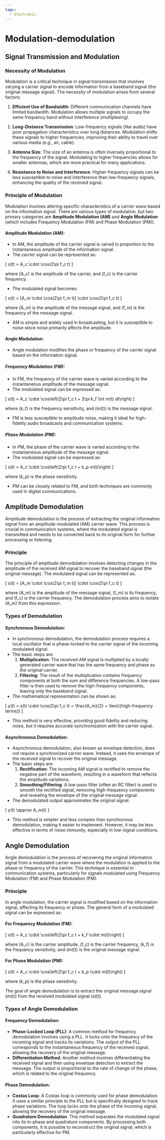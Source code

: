 ```yaml
---
tags:
  - Electronic
---
```


<head>
    <meta charset="UTF-8">
    <meta name="viewport" content="width=device-width, initial-scale=1.0">
    <meta name="description" content="Welcome to ac-electricity! Here you will learn more about electricity, the different components used to make an electrical circuit as well as their features and use cases.">
    <meta name="keywords" content="alexis carbillet, carbillet, electricity, capacitors, conductors, diodes, electronic, energy source, hardware, home appliances, inductors, insulators, resistors, semi-conductors">
    <meta name="author" content="Alexis Carbillet ">
</head>

# Modulation-demodulation

## Signal Transmission and Modulation

### Necessity of Modulation

Modulation is a critical technique in signal transmission that involves varying a carrier signal to encode information from a baseband signal (the original message signal). The necessity of modulation arises from several factors:

1. **Efficient Use of Bandwidth**: Different communication channels have limited bandwidth. Modulation allows multiple signals to occupy the same frequency band without interference (multiplexing).

2. **Long-Distance Transmission**: Low-frequency signals (like audio) have poor propagation characteristics over long distances. Modulation shifts these signals to higher frequencies, improving their ability to travel over various media (e.g., air, cable).

3. **Antenna Size**: The size of an antenna is often inversely proportional to the frequency of the signal. Modulating to higher frequencies allows for smaller antennas, which are more practical for many applications.

4. **Resistance to Noise and Interference**: Higher-frequency signals can be less susceptible to noise and interference than low-frequency signals, enhancing the quality of the received signal.

### Principle of Modulation

Modulation involves altering specific characteristics of a carrier wave based on the information signal. There are various types of modulation, but two primary categories are **Amplitude Modulation (AM)** and **Angle Modulation** (which includes Frequency Modulation (FM) and Phase Modulation (PM)).

#### **Amplitude Modulation (AM)**:

   - In AM, the amplitude of the carrier signal is varied in proportion to the instantaneous amplitude of the information signal.
   - The carrier signal can be represented as:

\[
s(t) = A_c \cdot \cos(2\pi f_c t)
\]

where \(A_c\) is the amplitude of the carrier, and \(f_c\) is the carrier frequency.

   - The modulated signal becomes:

\[
s(t) = [A_m \cdot \cos(2\pi f_m t)] \cdot \cos(2\pi f_c t)
\]

where \(A_m\) is the amplitude of the message signal, and \(f_m\) is the frequency of the message signal.

   - AM is simple and widely used in broadcasting, but it is susceptible to noise since noise primarily affects the amplitude.

#### **Angle Modulation**:

   - Angle modulation modifies the phase or frequency of the carrier signal based on the information signal.

##### **Frequency Modulation (FM)**:

- In FM, the frequency of the carrier wave is varied according to the instantaneous amplitude of the message signal.
- The modulated signal can be expressed as:

\[
s(t) = A_c \cdot \cos\left(2\pi f_c t + 2\pi k_f \int m(t) dt\right)
\]

where \(k_f\) is the frequency sensitivity, and \(m(t)\) is the message signal.

- FM is less susceptible to amplitude noise, making it ideal for high-fidelity audio broadcasts and communication systems.

##### **Phase Modulation (PM)**:

- In PM, the phase of the carrier wave is varied according to the instantaneous amplitude of the message signal.
- The modulated signal can be expressed as:

\[
s(t) = A_c \cdot \cos\left(2\pi f_c t + k_p m(t)\right)
\]

where \(k_p\) is the phase sensitivity.

- PM can be closely related to FM, and both techniques are commonly used in digital communications.

## Amplitude Demodulation

Amplitude demodulation is the process of extracting the original information signal from an amplitude-modulated (AM) carrier wave. This process is crucial in communication systems, where the modulated signal is transmitted and needs to be converted back to its original form for further processing or listening.

### Principle

The principle of amplitude demodulation involves detecting changes in the amplitude of the received AM signal to recover the baseband signal (the original message). The modulated signal can be represented as:

\[
s(t) = [A_m \cdot \cos(2\pi f_m t)] \cdot \cos(2\pi f_c t)
\]

where \(A_m\) is the amplitude of the message signal, \(f_m\) is its frequency, and \(f_c\) is the carrier frequency. The demodulation process aims to isolate \(A_m\) from this expression.

### Types of Demodulation

#### **Synchronous Demodulation**:

   - In synchronous demodulation, the demodulation process requires a local oscillator that is phase-locked to the carrier signal of the incoming modulated signal.
   - The basic steps are:
     1. **Multiplication**: The received AM signal is multiplied by a locally generated carrier wave that has the same frequency and phase as the original carrier.
     2. **Filtering**: The result of the multiplication contains frequency components at both the sum and difference frequencies. A low-pass filter is then used to remove the high-frequency components, leaving only the baseband signal.
   - The mathematical representation can be shown as:

\[
y(t) = s(t) \cdot \cos(2\pi f_c t) = \frac{A_m}{2} + \text{(high-frequency terms)}
\]

   - This method is very effective, providing good fidelity and reducing noise, but it requires accurate synchronization with the carrier signal.

#### **Asynchronous Demodulation**:
   - Asynchronous demodulation, also known as envelope detection, does not require a synchronized carrier wave. Instead, it uses the envelope of the received signal to recover the original message.
   - The basic steps are:
     1. **Rectification**: The incoming AM signal is rectified to remove the negative part of the waveform, resulting in a waveform that reflects the amplitude variations.
     2. **Smoothing/Filtering**: A low-pass filter (often an RC filter) is used to smooth the rectified signal, removing high-frequency components and revealing the envelope of the original message signal.
   - The demodulated output approximates the original signal:

\[
y(t) \approx A_m(t)
\]

   - This method is simpler and less complex than synchronous demodulation, making it easier to implement. However, it may be less effective in terms of noise immunity, especially in low-signal conditions.

## Angle Demodulation

Angle demodulation is the process of recovering the original information signal from a modulated carrier wave where the modulation is applied to the phase or frequency of the carrier. This technique is essential in communication systems, particularly for signals modulated using Frequency Modulation (FM) and Phase Modulation (PM).

### Principle
In angle modulation, the carrier signal is modified based on the information signal, affecting its frequency or phase. The general form of a modulated signal can be expressed as:

#### **For Frequency Modulation (FM)**:

\[
s(t) = A_c \cdot \cos\left(2\pi f_c t + k_f \cdot m(t)\right)
\]

where \(A_c\) is the carrier amplitude, \(f_c\) is the carrier frequency, \(k_f\) is the frequency sensitivity, and \(m(t)\) is the original message signal.

#### **For Phase Modulation (PM)**:

\[
s(t) = A_c \cdot \cos\left(2\pi f_c t + k_p \cdot m(t)\right)
\]

where \(k_p\) is the phase sensitivity.

The goal of angle demodulation is to extract the original message signal \(m(t)\) from the received modulated signal \(s(t)\).

### Types of Angle Demodulation

#### **Frequency Demodulation**:

   - **Phase-Locked Loop (PLL)**: A common method for frequency demodulation involves using a PLL. It locks onto the frequency of the incoming signal and tracks its variations. The output of the PLL corresponds to the instantaneous frequency of the received signal, allowing the recovery of the original message.
   - **Differentiation Method**: Another method involves differentiating the received signal and then using envelope detection to extract the message. The output is proportional to the rate of change of the phase, which is related to the original frequency.

#### **Phase Demodulation**:

   - **Costas Loop**: A Costas loop is commonly used for phase demodulation. It uses a similar principle to the PLL but is specifically designed to track phase variations. The loop locks onto the phase of the incoming signal, allowing the recovery of the original message.
   - **Quadrature Demodulation**: This method separates the modulated signal into its in-phase and quadrature components. By processing both components, it is possible to reconstruct the original signal, which is particularly effective for PM.

